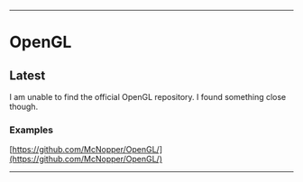 
***

# OpenGL

## Latest

I am unable to find the official OpenGL repository. I found something close though.

### Examples

[https://github.com/McNopper/OpenGL/](https://github.com/McNopper/OpenGL/)

***
